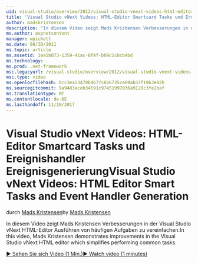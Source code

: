 ```yaml
---
uid: visual-studio/overview/2012/visual-studio-vnext-videos-html-editor-smart-tasks-and-event-handler-generation
title: 'Visual Studio vNext Videos: HTML-Editor Smartcard Tasks und Ereignishandler Ereignisgenerierung | Microsoft Docs'
author: madskristensen
description: "In diesem Video zeigt Mads Kristensen Verbesserungen in der Visual Studio vNext HTML-Editor Ausführen von häufigen Aufgaben zu vereinfachen."
ms.author: aspnetcontent
manager: wpickett
ms.date: 08/30/2011
ms.topic: article
ms.assetid: 3aa5b073-1359-41ac-8f4f-b09c1c8cb4bd
ms.technology: 
ms.prod: .net-framework
msc.legacyurl: /visual-studio/overview/2012/visual-studio-vnext-videos-html-editor-smart-tasks-and-event-handler-generation
msc.type: video
ms.openlocfilehash: bcc3ea53470b4677c6b6735ce89ab37f1963e02b
ms.sourcegitcommit: 9a9483aceb34591c97451997036a9120c3fe2baf
ms.translationtype: MT
ms.contentlocale: de-DE
ms.lasthandoff: 11/10/2017
---
```

<a name="visual-studio-vnext-videos-html-editor-smart-tasks-and-event-handler-generation"></a><span data-ttu-id="9f62e-103">Visual Studio vNext Videos: HTML-Editor Smartcard Tasks und Ereignishandler Ereignisgenerierung</span><span class="sxs-lookup"><span data-stu-id="9f62e-103">Visual Studio vNext Videos: HTML Editor Smart Tasks and Event Handler Generation</span></span>
====================
<span data-ttu-id="9f62e-104">durch [Mads Kristensen](https://github.com/madskristensen)</span><span class="sxs-lookup"><span data-stu-id="9f62e-104">by [Mads Kristensen](https://github.com/madskristensen)</span></span>

<span data-ttu-id="9f62e-105">In diesem Video zeigt Mads Kristensen Verbesserungen in der Visual Studio vNext HTML-Editor Ausführen von häufigen Aufgaben zu vereinfachen.</span><span class="sxs-lookup"><span data-stu-id="9f62e-105">In this video, Mads Kristensen demonstrates improvements in the Visual Studio vNext HTML editor which simplifies performing common tasks.</span></span>

[<span data-ttu-id="9f62e-106">&#9654; Sehen Sie sich Video (1 Min.)</span><span class="sxs-lookup"><span data-stu-id="9f62e-106">&#9654; Watch video (1 minutes)</span></span>](https://channel9.msdn.com/Blogs/ASP-NET-Site-Videos/visual-studio-vnext-videos-html-editor-smart-tasks-and-event-handler-generation)
